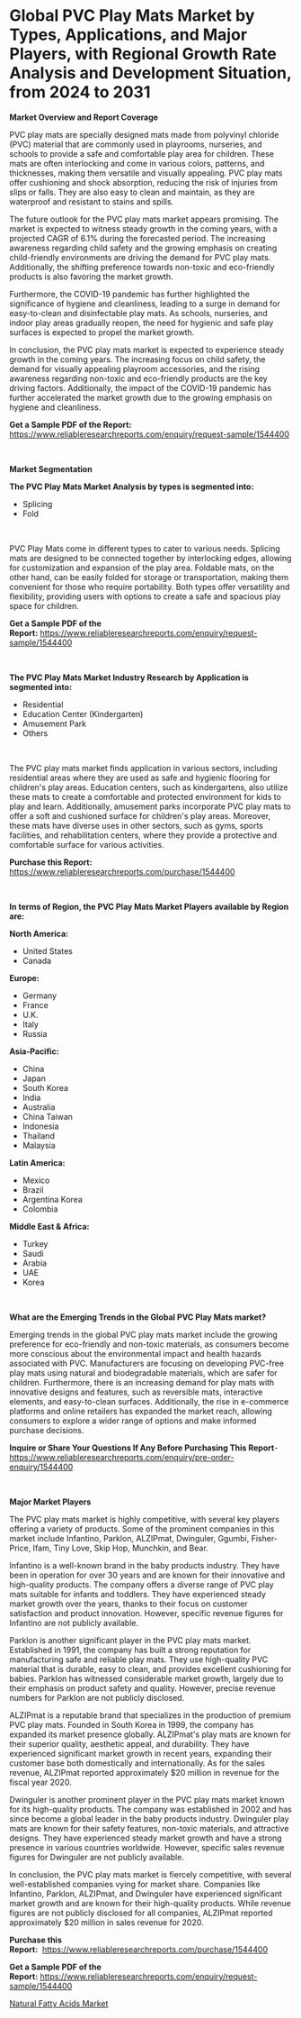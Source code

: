 <p><h1>Global PVC Play Mats Market by Types, Applications, and Major Players, with Regional Growth Rate Analysis and Development Situation, from 2024 to 2031</h1></p><p><strong>Market Overview and Report Coverage</strong></p>
<p><p>PVC play mats are specially designed mats made from polyvinyl chloride (PVC) material that are commonly used in playrooms, nurseries, and schools to provide a safe and comfortable play area for children. These mats are often interlocking and come in various colors, patterns, and thicknesses, making them versatile and visually appealing. PVC play mats offer cushioning and shock absorption, reducing the risk of injuries from slips or falls. They are also easy to clean and maintain, as they are waterproof and resistant to stains and spills.</p><p>The future outlook for the PVC play mats market appears promising. The market is expected to witness steady growth in the coming years, with a projected CAGR of 6.1% during the forecasted period. The increasing awareness regarding child safety and the growing emphasis on creating child-friendly environments are driving the demand for PVC play mats. Additionally, the shifting preference towards non-toxic and eco-friendly products is also favoring the market growth.</p><p>Furthermore, the COVID-19 pandemic has further highlighted the significance of hygiene and cleanliness, leading to a surge in demand for easy-to-clean and disinfectable play mats. As schools, nurseries, and indoor play areas gradually reopen, the need for hygienic and safe play surfaces is expected to propel the market growth.</p><p>In conclusion, the PVC play mats market is expected to experience steady growth in the coming years. The increasing focus on child safety, the demand for visually appealing playroom accessories, and the rising awareness regarding non-toxic and eco-friendly products are the key driving factors. Additionally, the impact of the COVID-19 pandemic has further accelerated the market growth due to the growing emphasis on hygiene and cleanliness.</p></p>
<p><strong>Get a Sample PDF of the Report:</strong> <a href="https://www.reliableresearchreports.com/enquiry/request-sample/1544400">https://www.reliableresearchreports.com/enquiry/request-sample/1544400</a></p>
<p>&nbsp;</p>
<p><strong>Market Segmentation</strong></p>
<p><strong>The PVC Play Mats Market Analysis by types is segmented into:</strong></p>
<p><ul><li>Splicing</li><li>Fold</li></ul></p>
<p>&nbsp;</p>
<p><p>PVC Play Mats come in different types to cater to various needs. Splicing mats are designed to be connected together by interlocking edges, allowing for customization and expansion of the play area. Foldable mats, on the other hand, can be easily folded for storage or transportation, making them convenient for those who require portability. Both types offer versatility and flexibility, providing users with options to create a safe and spacious play space for children.</p></p>
<p><strong>Get a Sample PDF of the Report:</strong>&nbsp;<a href="https://www.reliableresearchreports.com/enquiry/request-sample/1544400">https://www.reliableresearchreports.com/enquiry/request-sample/1544400</a></p>
<p>&nbsp;</p>
<p><strong>The PVC Play Mats Market Industry Research by Application is segmented into:</strong></p>
<p><ul><li>Residential</li><li>Education Center (Kindergarten)</li><li>Amusement Park</li><li>Others</li></ul></p>
<p>&nbsp;</p>
<p><p>The PVC play mats market finds application in various sectors, including residential areas where they are used as safe and hygienic flooring for children's play areas. Education centers, such as kindergartens, also utilize these mats to create a comfortable and protected environment for kids to play and learn. Additionally, amusement parks incorporate PVC play mats to offer a soft and cushioned surface for children's play areas. Moreover, these mats have diverse uses in other sectors, such as gyms, sports facilities, and rehabilitation centers, where they provide a protective and comfortable surface for various activities.</p></p>
<p><strong>Purchase this Report:</strong>&nbsp; <a href="https://www.reliableresearchreports.com/purchase/1544400">https://www.reliableresearchreports.com/purchase/1544400</a></p>
<p>&nbsp;</p>
<p><strong>In terms of Region, the PVC Play Mats Market Players available by Region are:</strong></p>
<p>
    <p> <strong> North America: </strong>
        <ul>
            <li>United States</li>
            <li>Canada</li>
        </ul>
        </p> 
    <p> <strong> Europe: </strong>
        <ul>
            <li>Germany</li>
            <li>France</li>
            <li>U.K.</li>
            <li>Italy</li>
            <li>Russia</li>
        </ul>
        </p> 
    <p> <strong> Asia-Pacific: </strong>
        <ul>
            <li>China</li>
            <li>Japan</li>
            <li>South Korea</li>
            <li>India</li>
            <li>Australia</li>
            <li>China Taiwan</li>
            <li>Indonesia</li>
            <li>Thailand</li>
            <li>Malaysia</li>
        </ul>
        </p> 
    <p> <strong> Latin America: </strong>
        <ul>
            <li>Mexico</li>
            <li>Brazil</li>
            <li>Argentina Korea</li>
            <li>Colombia</li>
        </ul>
        </p> 
    <p> <strong> Middle East & Africa: </strong>
        <ul>
            <li>Turkey</li>
            <li>Saudi</li>
            <li>Arabia</li>
            <li>UAE</li>
            <li>Korea</li>
        </ul>
    </p>
    </p>
<p>&nbsp;</p>
<p><strong>What are the Emerging Trends in the Global PVC Play Mats market?</strong></p>
<p><p>Emerging trends in the global PVC play mats market include the growing preference for eco-friendly and non-toxic materials, as consumers become more conscious about the environmental impact and health hazards associated with PVC. Manufacturers are focusing on developing PVC-free play mats using natural and biodegradable materials, which are safer for children. Furthermore, there is an increasing demand for play mats with innovative designs and features, such as reversible mats, interactive elements, and easy-to-clean surfaces. Additionally, the rise in e-commerce platforms and online retailers has expanded the market reach, allowing consumers to explore a wider range of options and make informed purchase decisions.</p></p>
<p><strong>Inquire or Share Your Questions If Any Before Purchasing This Report</strong>- <a href="https://www.reliableresearchreports.com/enquiry/pre-order-enquiry/1544400">https://www.reliableresearchreports.com/enquiry/pre-order-enquiry/1544400</a></p>
<p>&nbsp;</p>
<p><strong>Major Market Players</strong></p>
<p><p>The PVC play mats market is highly competitive, with several key players offering a variety of products. Some of the prominent companies in this market include Infantino, Parklon, ALZIPmat, Dwinguler, Ggumbi, Fisher-Price, Ifam, Tiny Love, Skip Hop, Munchkin, and Bear.</p><p>Infantino is a well-known brand in the baby products industry. They have been in operation for over 30 years and are known for their innovative and high-quality products. The company offers a diverse range of PVC play mats suitable for infants and toddlers. They have experienced steady market growth over the years, thanks to their focus on customer satisfaction and product innovation. However, specific revenue figures for Infantino are not publicly available.</p><p>Parklon is another significant player in the PVC play mats market. Established in 1991, the company has built a strong reputation for manufacturing safe and reliable play mats. They use high-quality PVC material that is durable, easy to clean, and provides excellent cushioning for babies. Parklon has witnessed considerable market growth, largely due to their emphasis on product safety and quality. However, precise revenue numbers for Parklon are not publicly disclosed.</p><p>ALZIPmat is a reputable brand that specializes in the production of premium PVC play mats. Founded in South Korea in 1999, the company has expanded its market presence globally. ALZIPmat's play mats are known for their superior quality, aesthetic appeal, and durability. They have experienced significant market growth in recent years, expanding their customer base both domestically and internationally. As for the sales revenue, ALZIPmat reported approximately $20 million in revenue for the fiscal year 2020.</p><p>Dwinguler is another prominent player in the PVC play mats market known for its high-quality products. The company was established in 2002 and has since become a global leader in the baby products industry. Dwinguler play mats are known for their safety features, non-toxic materials, and attractive designs. They have experienced steady market growth and have a strong presence in various countries worldwide. However, specific sales revenue figures for Dwinguler are not publicly available.</p><p>In conclusion, the PVC play mats market is fiercely competitive, with several well-established companies vying for market share. Companies like Infantino, Parklon, ALZIPmat, and Dwinguler have experienced significant market growth and are known for their high-quality products. While revenue figures are not publicly disclosed for all companies, ALZIPmat reported approximately $20 million in sales revenue for 2020.</p></p>
<p><strong>Purchase this Report:</strong>&nbsp;&nbsp;<a href="https://www.reliableresearchreports.com/purchase/1544400">https://www.reliableresearchreports.com/purchase/1544400</a></p>
<p></p>
<p><strong>Get a Sample PDF of the Report:</strong>&nbsp;<a href="https://www.reliableresearchreports.com/enquiry/request-sample/1544400">https://www.reliableresearchreports.com/enquiry/request-sample/1544400</a></p>
<p><p><a href="https://www.linkedin.com/pulse/natural-fatty-acids-market-size-growth-forecast-from-2023-zkqwe/">Natural Fatty Acids Market</a></p></p>